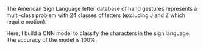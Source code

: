 The American Sign Language letter database of hand gestures represents a multi-class problem with 24 classes of letters (excluding J and Z which require motion).

Here, I build a CNN model to classify the characters in the sign language. The accuracy of the model is 100%
